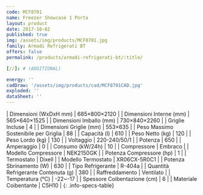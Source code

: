```yaml
---
code: MCF8701
name: Freezer Showcase 1 Porta
layout: product
date: 2017-10-02
published: true
img: /assets/img/products/MCF8701.jpg
family: Armadi Refrigerati BT
offers: false
permalink: /products/armadi-refrigerati-bt/:title/

[//]: # (ADDITIONAL)

energy: ''
cadDraw: '/assets/img/products/cad/MCF8701CAD.jpg'
exploded: ''
dataSheet: ''
---
```



| Dimensioni (WxDxH mm) | 685×800×2120 |
| Dimensioni Interne (mm) | 565×640×1525 |
| Dimensioni Imballo (mm) | 730×840×2260 |
| Griglie Incluse | 4 |
| Dimensioni Griglie (mm) | 553×635 |
| Peso Massimo Sostenibile per Griglia | 88 |
| Capacità (l) | 610 |
| Peso Netto (kg) | 120 |
| Peso Lordo (kg) | 130 |
| Voltaggio | 220-240/50/1 |
| Potenza | 650 |
| Amperaggio | 0 |
| Consumo (kW/24h) | 10 |
| Compressore | Embraco |
| Modello Compressore | NEK2150GK |
| Potenza Compressore (hp) | 1 |
| Termostato | Dixell |
| Modello Termostato | XR06CX-5R0C1 |
| Potenza Sbrinamento (W) | 630 |
| Tipo Refrigerante | R-404a |
| Quantità Refrigerante Contenuta (g) | 380 |
| Raffreddamento | Ventilato |
| Temperatura (°C) | -22~-17 |
| Spessore Coibentazione (cm) | 6 |
| Materiale Coibentante | C5H10 |
{: .info-specs-table}
